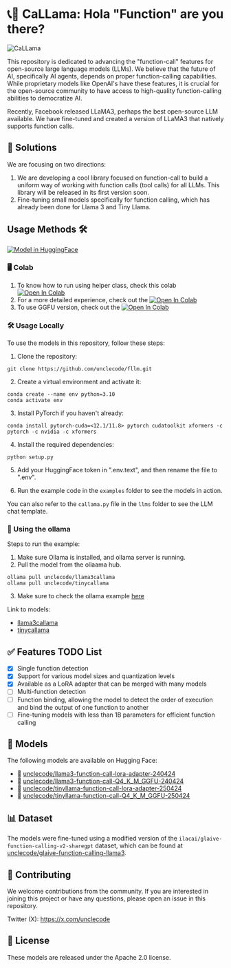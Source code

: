 # 📞🦙 CaLLama: Hola "Function" are you there?

![CaLLama](https://res.cloudinary.com/kidocode/image/upload/c_pad,w_300,h_300,ar_1:1/v1714302845/callama_3_ey59xu.png)

This repository is dedicated to advancing the "function-call" features for open-source large language models (LLMs). We believe that the future of AI, specifically AI agents, depends on proper function-calling capabilities. While proprietary models like OpenAI's have these features, it is crucial for the open-source community to have access to high-quality function-calling abilities to democratize AI.

Recently, Facebook released LLaMA3, perhaps the best open-source LLM available. We have fine-tuned and created a version of LLaMA3 that natively supports function calls.

## 🎯 Solutions
We are focusing on two directions:

1. We are developing a cool library focused on function-call to build a uniform way of working with function calls (tool calls) for all LLMs. This library will be released in its first version soon.
2. Fine-tuning small models specifically for function calling, which has already been done for Llama 3 and Tiny Llama.


## Usage Methods 🛠️

[![Model in HuggingFace](https://huggingface.co/datasets/huggingface/badges/resolve/main/model-on-hf-md.svg)](https://huggingface.co/unclecode)


### 🖥️ Colab

1. To know how to run using helper class, check this colab [![Open In Colab](https://colab.research.google.com/assets/colab-badge.svg)](https://colab.research.google.com/drive/1qyrNeAjURfWFAwEM0ozVEfRQeHUWK4Kq?usp=sharing)
2. For a more detailed experience, check out the [![Open In Colab](https://colab.research.google.com/assets/colab-badge.svg)](https://tinyurl.com/ucfllm)
3. To use GGFU version, check out the [![Open In Colab](https://colab.research.google.com/assets/colab-badge.svg)](https://colab.research.google.com/drive/1EobHQ9fLkNvpWpXfegRUVDRpdd-Va5H_#scrollTo=rh3IlMxDduXw)

### 🛠️ Usage Locally

To use the models in this repository, follow these steps:

1. Clone the repository:
```
git clone https://github.com/unclecode/fllm.git
```

2. Create a virtual environment and activate it:
```
conda create --name env python=3.10
conda activate env
```

3. Install PyTorch if you haven't already:
```
conda install pytorch-cuda=<12.1/11.8> pytorch cudatoolkit xformers -c pytorch -c nvidia -c xformers
```

4. Install the required dependencies:
```
python setup.py
```
5. Add your HuggingFace token in ".env.text", and then rename the file to ".env".

6. Run the example code in the `examples` folder to see the models in action.

You can also refer to the `callama.py` file in the `llms` folder to see the LLM chat template.

### 🦙 Using the ollama

Steps to run the example:

1. Make sure Ollama is installed, and ollama server is running.
2. Pull the model from the ollaama hub.

```
ollama pull unclecode/llama3callama
ollama pull unclecode/tinycallama
```

3. Make sure to check the ollama example [here](https://github.com/unclecode/callama/blob/main/examples/ocallama.py)


Link to models:
- [llama3callama](https://ollama.com/unclecode/llama3callama)
- [tinycallama](https://ollama.com/unclecode/tinycallama)


## ✅ Features TODO List

- [x] Single function detection
- [x] Support for various model sizes and quantization levels
- [x] Available as a LoRA adapter that can be merged with many models
- [ ] Multi-function detection
- [ ] Function binding, allowing the model to detect the order of execution and bind the output of one function to another
- [ ] Fine-tuning models with less than 1B parameters for efficient function calling

## 🤗 Models

The following models are available on Hugging Face:

- 🦙 [unclecode/llama3-function-call-lora-adapter-240424](https://huggingface.co/unclecode/llama3-function-call-lora-adapter-240424)
- 🦙 [unclecode/llama3-function-call-Q4_K_M_GGFU-240424](https://huggingface.co/unclecode/llama3-function-call-Q4_K_M_GGFU-240424)
- 🦙 [unclecode/tinyllama-function-call-lora-adapter-250424](https://huggingface.co/unclecode/tinyllama-function-call-lora-adapter-250424)
- 🦙 [unclecode/tinyllama-function-call-Q4_K_M_GGFU-250424](https://huggingface.co/unclecode/tinyllama-function-call-Q4_K_M_GGFU-250424)

## 📊 Dataset

The models were fine-tuned using a modified version of the `ilacai/glaive-function-calling-v2-sharegpt` dataset, which can be found at [unclecode/glaive-function-calling-llama3](https://huggingface.co/datasets/unclecode/glaive-function-calling-llama3).

## 🤝 Contributing

We welcome contributions from the community. If you are interested in joining this project or have any questions, please open an issue in this repository.

Twitter (X): https://x.com/unclecode

## 📜 License

These models are released under the Apache 2.0 license.
